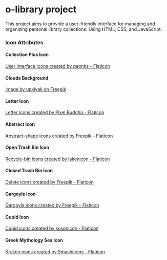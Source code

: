 # o-library project

This project aims to provide a user-friendly interface for managing and organizing personal library collections. Using HTML, CSS, and JavaScript.

### Icon Attributes

#### Collection Plus Icon

<a href="https://www.flaticon.com/free-icons/user-interface" title="user interface icons">User interface icons created by paonkz - Flaticon</a>

#### Clouds Background

<a href="https://www.freepik.com/free-vector/anime-cloud-blue-heaven-sky-vector-background-summer-abstract-cloudy-air-design-with-gradient-sun-light-with-reflection-beautiful-calm-morning-game-outdoor-panorama-with-sunshine-painting_83317423.htm#fromView=search&page=1&position=26&uuid=24ce44be-9caf-435b-9892-e310af06aab8">Image by upklyak on Freepik</a>

#### Letter Icon

<a href="https://www.flaticon.com/free-icons/letter" title="letter icons">Letter icons created by Pixel Buddha - Flaticon</a>

#### Abstract Icon

<a href="https://www.flaticon.com/free-icons/abstract-shape" title="abstract-shape icons">Abstract-shape icons created by Freepik - Flaticon</a>

#### Open Trash Bin Icon

<a href="https://www.flaticon.com/free-icons/recycle-bin" title="recycle-bin icons">Recycle-bin icons created by lakonicon - Flaticon</a>

#### Closed Trash Bin Icon

<a href="https://www.flaticon.com/free-icons/delete" title="delete icons">Delete icons created by Freepik - Flaticon</a>

#### Gargoyle Icon

<a href="https://www.flaticon.com/free-icons/gargoyle" title="gargoyle icons">Gargoyle icons created by Freepik - Flaticon</a>

#### Cupid Icon

<a href="https://www.flaticon.com/free-icons/cupid" title="cupid icons">Cupid icons created by kosonicon - Flaticon</a>

#### Greek Mythology Sea Icon

<a href="https://www.flaticon.com/free-icons/kraken" title="kraken icons">Kraken icons created by Smashicons - Flaticon</a>
